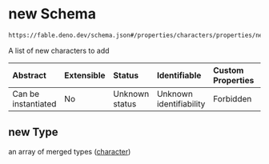# new Schema

```txt
https://fable.deno.dev/schema.json#/properties/characters/properties/new
```

A list of new characters to add

| Abstract            | Extensible | Status         | Identifiable            | Custom Properties | Additional Properties | Access Restrictions | Defined In                                                 |
| :------------------ | :--------- | :------------- | :---------------------- | :---------------- | :-------------------- | :------------------ | :--------------------------------------------------------- |
| Can be instantiated | No         | Unknown status | Unknown identifiability | Forbidden         | Allowed               | none                | [schema.json\*](../out/schema.json "open original schema") |

## new Type

an array of merged types ([character](schema-properties-characters-properties-new-character.md))
